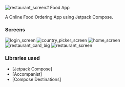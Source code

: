 ![restaurant_screen](https://github.com/user-attachments/assets/e22d6352-8362-4b81-83cb-6372ffcec5f7)# Food App

A Online Food Ordering App using Jetpack Compose.

### Screens
![login_screen](https://github.com/user-attachments/assets/d758d22d-67d9-4441-820d-8d3d857f20ff)
![country_picker_screen](https://github.com/user-attachments/assets/7ab590f9-3c58-4e80-a105-3edc5bd22764)
![home_screen](https://github.com/user-attachments/assets/676b04bb-9e15-4a2d-8419-b8352f202ee1)
![restaurant_card_big](https://github.com/user-attachments/assets/c237049c-c665-4e6b-a7c5-60a42aff4ceb)
![restaurant_screen](https://github.com/user-attachments/assets/f57b1981-78f7-4052-84de-5f96e0b11109)


### Libraries used

* [Jetpack Compose]
* [Accompanist]
* [Compose Destinations]
